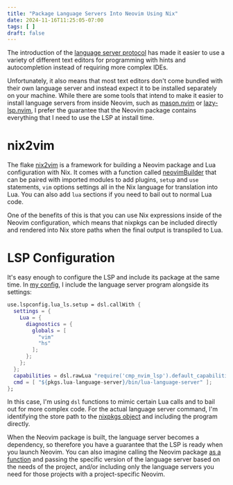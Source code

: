 ```yaml
---
title: "Package Language Servers Into Neovim Using Nix"
date: 2024-11-16T11:25:05-07:00
tags: [ ]
draft: false
---
```


The introduction of the [language server
protocol](https://microsoft.github.io/language-server-protocol/) has made it
easier to use a variety of different text editors for programming with hints
and autocompletion instead of requiring more complex IDEs.

Unfortunately, it also means that most text editors don't come bundled with
their own language server and instead expect it to be installed separately on
your machine. While there are some tools that intend to make it easier to
install language servers from inside Neovim, such as
[mason.nvim](https://github.com/williamboman/mason.nvim) or
[lazy-lsp.nvim](https://github.com/dundalek/lazy-lsp.nvim?tab=readme-ov-file),
I prefer the guarantee that the Neovim package contains everything that I need
to use the LSP at install time.

# nix2vim

The flake [nix2vim](https://github.com/gytis-ivaskevicius/nix2vim) is a
framework for building a Neovim package and Lua configuration with Nix. It
comes with a function called
[neovimBuilder](https://github.com/gytis-ivaskevicius/nix2vim/blob/master/lib/neovim-builder.nix)
that can be paired with imported modules to add plugins, `setup` and `use`
statements, `vim` options settings all in the Nix language for translation
into Lua. You can also add `lua` sections if you need to bail out to normal
Lua code.

One of the benefits of this is that you can use Nix expressions inside of the
Neovim configuration, which means that nixpkgs can be included directly and
rendered into Nix store paths when the final output is transpiled to Lua.

# LSP Configuration

It's easy enough to configure the LSP and include its package at the same time. In [my config](https://github.com/nmasur/dotfiles/blob/1022a3998f06819d6b7987d312d62bb7c8bbea15/modules/common/neovim/config/lsp.nix), I include the language server program alongside its settings:

```nix
use.lspconfig.lua_ls.setup = dsl.callWith {
  settings = {
    Lua = {
      diagnostics = {
        globals = [
          "vim"
          "hs"
        ];
      };
    };
  };
  capabilities = dsl.rawLua "require('cmp_nvim_lsp').default_capabilities()";
  cmd = [ "${pkgs.lua-language-server}/bin/lua-language-server" ];
};
```

In this case, I'm using `dsl` functions to mimic certain Lua calls and to
bail out for more complex code. For the actual language server command, I'm
identifying the store path to the [nixpkgs
object](https://github.com/NixOS/nixpkgs/blob/9599296566c88826a42398af0981fe065d577aa0/pkgs/development/tools/language-servers/lua-language-server/default.nix)
and including the program directly.

When the Neovim package is built, the language server becomes a dependency, so
therefore you have a guarantee that the LSP is ready when you launch Neovim.
You can also imagine calling the Neovim package [as a
function](https://github.com/nmasur/dotfiles/blob/1022a3998f06819d6b7987d312d62bb7c8bbea15/modules/common/neovim/package/default.nix)
and passing the specific version of the language server based on the needs of
the project, and/or including only the language servers you need for those
projects with a project-specific Neovim.
